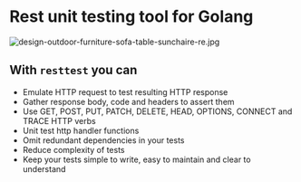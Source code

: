 Rest unit testing tool for Golang
=================================

![design-outdoor-furniture-sofa-table-sunchaire-re.jpg](https://s26.postimg.org/d319nl1op/design-outdoor-furniture-sofa-table-sunchaire-re.jpg)

## With `resttest` you can

* Emulate HTTP request to test resulting HTTP response
* Gather response body, code and headers to assert them
* Use GET, POST, PUT, PATCH, DELETE, HEAD, OPTIONS, CONNECT and TRACE HTTP verbs
* Unit test http handler functions
* Omit redundant dependencies in your tests
* Reduce complexity of tests
* Keep your tests simple to write, easy to maintain and clear to understand
